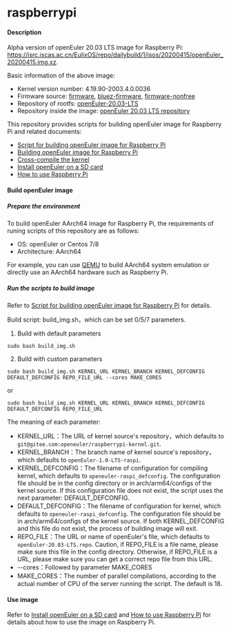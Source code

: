 # raspberrypi

#### Description

Alpha version of openEuler 20.03 LTS image for Raspberry Pi: <https://isrc.iscas.ac.cn/EulixOS/repo/dailybuild/1/isos/20200415/openEuler_20200415.img.xz>.

Basic information of the above image:

- Kernel version number: 4.19.90-2003.4.0.0036
- Firmware source: [firmware](https://github.com/raspberrypi/firmware), [bluez-firmware](https://github.com/RPi-Distro/bluez-firmware), [firmware-nonfree](https://github.com/RPi-Distro/firmware-nonfree)
- Repository of rootfs: [openEuler-20.03-LTS](http://repo.openeuler.org/openEuler-20.03-LTS/everything/aarch64/)
- Repository inside the image: [openEuler 20.03 LTS repository](https://gitee.com/openeuler/raspberrypi/blob/master/config/openEuler-20.03-LTS.repo)

This repository provides scripts for building openEuler image for Raspberry Pi and related documents:

* [Script for building openEuler image for Raspberry Pi](build_img.sh)
* [Building openEuler image for Raspberry Pi](documents/openEuler镜像的构建.md)
* [Cross-compile the kernel](documents/交叉编译内核.md)
* [Install openEuler on a SD card](documents/树莓派刷机.md)
* [How to use Raspberry Pi](documents/树莓派使用.md)


#### Build openEuler image

##### Prepare the environment

To build openEuler AArch64 image for Raspberry Pi, the requirements of runing scripts of this repository are as follows:
- OS: openEuler or Centos 7/8
- Architecture: AArch64

For example, you can use [QEMU](https://www.qemu.org/) to build AArch64 system emulation or directly use an AArch64 hardware such as Raspberry Pi.

##### Run the scripts to build image

Refer to [Script for building openEuler image for Raspberry Pi](documents/openEuler镜像的构建.md) for details.

Build script: build_img.sh，which can be set 0/5/7 parameters.

1. Build with default parameters

`sudo bash build_img.sh`

2. Build with custom parameters

`sudo bash build_img.sh KERNEL_URL KERNEL_BRANCH KERNEL_DEFCONFIG DEFAULT_DEFCONFIG REPO_FILE_URL --cores MAKE_CORES`

or

`sudo bash build_img.sh KERNEL_URL KERNEL_BRANCH KERNEL_DEFCONFIG DEFAULT_DEFCONFIG REPO_FILE_URL`

The meaning of each parameter:

- KERNEL_URL：The URL of kernel source's repository，which defaults to `git@gitee.com:openeuler/raspberrypi-kernel.git`.
- KERNEL_BRANCH：The branch name of kernel source's repository，which defaults to `openEuler-1.0-LTS-raspi`.
- KERNEL_DEFCONFIG：The filename of configuration for compiling kernel, which defaults to `openeuler-raspi_defconfig`. The configuration file should be in the config directory or in arch/arm64/configs of the kernel source. If this configuration file does not exist, the script uses the next parameter: DEFAULT_DEFCONFIG.
- DEFAULT_DEFCONFIG：The filename of configuration for kernel, which defaults to `openeuler-raspi_defconfig`. The configuration file should be in arch/arm64/configs of the kernel source. If both KERNEL_DEFCONFIG and this file do not exist, the process of building image will exit.
- REPO_FILE：The URL or name of openEuler's file, which defaults to `openEuler-20.03-LTS.repo`. Caution, if REPO_FILE is a file name, please make sure this file in the config directory. Otherwise, if REPO_FILE is a URL, please make sure you can get a correct repo file from this URL.
- --cores：Followed by parameter MAKE_CORES
- MAKE_CORES：The number of parallel compilations, according to the actual number of CPU of the server running the script. The default is 18.

#### Use image

Refer to [Install openEuler on a SD card](documents/树莓派刷机.md) and [How to use Raspberry Pi](documents/树莓派使用.md) for details about how to use the image on Raspberry Pi.